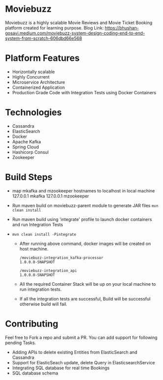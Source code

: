 # Moviebuzz
Moviebuzz is a highly scalable Movie Reviews and  Movie Ticket Booking platform created for learning purpose. 
Blog Link: https://bhushan-gosavi.medium.com/moviebuzz-system-design-coding-end-to-end-system-from-scratch-606dbd66e568

# Platform Features

 - Horizontally scalable
 - Highly Concurrent
 - Microservice Architecture
 - Containerized Application
 - Production Grade Code with Integration Tests using Docker Containers
 
 # Technologies
 
 - Cassandra
 - ElasticSearch
 - Docker
 - Apache Kafka
 - Spring Cloud
 - Hashicorp Consul
 - Zookeeper

#  Build Steps

 - map mkafka and mzookeeper hostnames to localhost in local machine
	 127.0.0.1 mkafka
	127.0.0.1 mzookeeper
	
 - Run maven build on moviebuzz-parent module  to generate JAR files
	 `mvn clean install`
	 
 - Run maven build using 'integrate' profile to launch docker containers and run Integration Tests
 - 
	 `mvn clean install -Pintegrate`
		 
	 - After running above command, docker images will be created on host machine.
	 
		 `/moviebuzz-integration_kafka-processor                                      1.0.0.0-SNAPSHOT`
	 
		 `/moviebuzz-integration_api                                            1.0.0.0-SNAPSHOT`
	 
	 
	 - All the required Container Stack will be up on your local machine to run integration tests.
	 - If all the integration tests are successful, Build will be successful otherwise build will fail.

 # Contributing
 Feel free to Fork a repo and submit a PR.
You can add support for following pending Tasks. 
 - Adding APIs to delete existing Entities from ElasticSearch and Cassandra
 - Support for ElasticSeach update, delete Query in ElasticsearchService
 - Integrating SQL database for real time Bookings
 - SQL database schema
 
